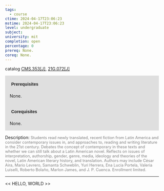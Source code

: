 ```yaml
---
tags:
  - course
ctime: 2024-04-17T23:06:23
mstime: 2024-04-17T23:06:23
level: undergraduate
subject: 
university: mit
completion: open
percentage: 0
prereq: None.
coreq: None.
---
```


catalog [CMS.353[J]](http://student.mit.edu/catalog/mCMSa.html#CMS.353), [21G.072[J]](http://student.mit.edu/catalog/m21Ga.html#21G.072)

<span style="display: block; padding: 15px; background-color: rgb(100, 100, 100, 0.2);"><font id="m_prereq60_0" style="display: block; font-family: Arial, sans-serif; font-weight: bold; padding: 5px">Prerequisites</font><br><span id="prereq60_0">None.</span></span>
<span style="display: block; padding: 15px; background-color: rgb(100, 100, 100, 0.2);"><font id="m_coreq60_0" style="display: block; font-family: Arial, sans-serif; font-weight: bold; padding: 5px">Corequisites</font><br><span id="coreq60_0">None.</span></span>

<font style="">Description:</font>
<font style="color: grey; font-size: 0.8rem;">Students read newly translated, recent fiction from Latin America and consider contemporary issues in, and approaches to, reading and writing literature in the 21st century. Debates the concept of contemporary in these texts and whether we can still talk about a Latin American novel. Reflects on issues of interpretation, authorship, gender, genre, media, ideology and theories of the novel, Latin American literary history, and translation. Authors may include César Aira, Mario Levrero, Samanta Schweblin, Yuri Herrera, Ena Lucía Portela, Valeria Luiselli, Roberto Bolaño, Marlon James, and J. P. Cuenca. Enrollment limited.</font>



---

<< HELLO, WORLD >>
